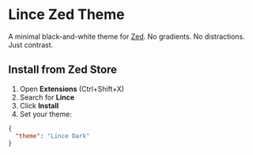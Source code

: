 # Lince Zed Theme

A minimal black-and-white theme for [Zed](https://zed.dev).
No gradients. No distractions. Just contrast.

## Install from Zed Store
1. Open **Extensions** (Ctrl+Shift+X)
2. Search for **Lince**
3. Click **Install**
4. Set your theme:

```json
{
  "theme": "Lince Dark"
}
```
